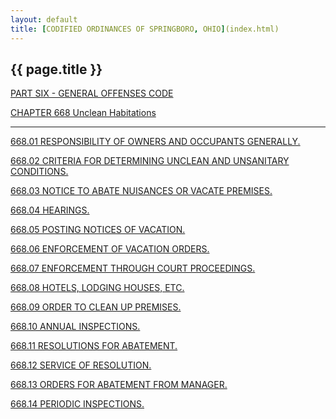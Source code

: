 ```yaml
---
layout: default 
title: [CODIFIED ORDINANCES OF SPRINGBORO, OHIO](index.html) 
---
```


{{ page.title }}
----------------

[PART SIX - GENERAL OFFENSES CODE](28a2a412.html)

[CHAPTER 668 Unclean Habitations](370ea412.html)

---

[668.01 RESPONSIBILITY OF OWNERS AND OCCUPANTS
GENERALLY.](3726a412.html)

[668.02 CRITERIA FOR DETERMINING UNCLEAN AND UNSANITARY
CONDITIONS.](372ca412.html)

[668.03 NOTICE TO ABATE NUISANCES OR VACATE PREMISES.](3731a412.html)

[668.04 HEARINGS.](3736a412.html)

[668.05 POSTING NOTICES OF VACATION.](3739a412.html)

[668.06 ENFORCEMENT OF VACATION ORDERS.](373da412.html)

[668.07 ENFORCEMENT THROUGH COURT PROCEEDINGS.](3741a412.html)

[668.08 HOTELS, LODGING HOUSES, ETC.](3745a412.html)

[668.09 ORDER TO CLEAN UP PREMISES.](374aa412.html)

[668.10 ANNUAL INSPECTIONS.](374fa412.html)

[668.11 RESOLUTIONS FOR ABATEMENT.](3752a412.html)

[668.12 SERVICE OF RESOLUTION.](3756a412.html)

[668.13 ORDERS FOR ABATEMENT FROM MANAGER.](3759a412.html)

[668.14 PERIODIC INSPECTIONS.](375ea412.html)
